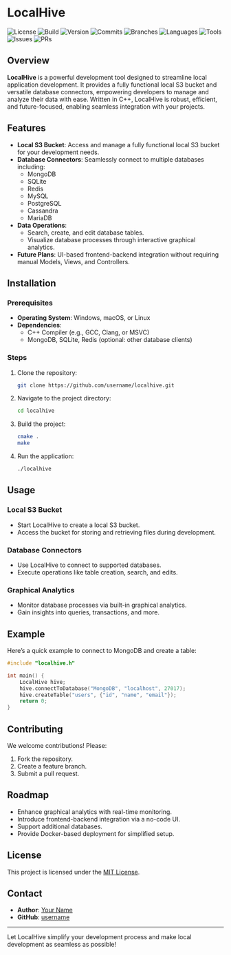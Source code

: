 # LocalHive

![License](https://img.shields.io/github/license/username/localhive)
![Build](https://img.shields.io/github/actions/workflow/status/username/localhive/build.yml)
![Version](https://img.shields.io/github/v/release/username/localhive)
![Commits](https://img.shields.io/github/commit-activity/m/username/localhive)
![Branches](https://img.shields.io/github/branches/username/localhive)
![Languages](https://img.shields.io/github/languages/count/username/localhive)
![Tools](https://img.shields.io/badge/tools-C++%20%7C%20MongoDB%20%7C%20SQLite%20%7C%20Redis-blue)
![Issues](https://img.shields.io/github/issues/username/localhive)
![PRs](https://img.shields.io/github/issues-pr/username/localhive)

## Overview

**LocalHive** is a powerful development tool designed to streamline local application development. It provides a fully functional local S3 bucket and versatile database connectors, empowering developers to manage and analyze their data with ease. Written in C++, LocalHive is robust, efficient, and future-focused, enabling seamless integration with your projects.

## Features

- **Local S3 Bucket**: Access and manage a fully functional local S3 bucket for your development needs.
- **Database Connectors**: Seamlessly connect to multiple databases including:
  - MongoDB
  - SQLite
  - Redis
  - MySQL
  - PostgreSQL
  - Cassandra
  - MariaDB
- **Data Operations**:
  - Search, create, and edit database tables.
  - Visualize database processes through interactive graphical analytics.
- **Future Plans**: UI-based frontend-backend integration without requiring manual Models, Views, and Controllers.

## Installation

### Prerequisites
- **Operating System**: Windows, macOS, or Linux
- **Dependencies**:
  - C++ Compiler (e.g., GCC, Clang, or MSVC)
  - MongoDB, SQLite, Redis (optional: other database clients)

### Steps
1. Clone the repository:
   ```bash
   git clone https://github.com/username/localhive.git
   ```
2. Navigate to the project directory:
   ```bash
   cd localhive
   ```
3. Build the project:
   ```bash
   cmake .
   make
   ```
4. Run the application:
   ```bash
   ./localhive
   ```

## Usage

### Local S3 Bucket
- Start LocalHive to create a local S3 bucket.
- Access the bucket for storing and retrieving files during development.

### Database Connectors
- Use LocalHive to connect to supported databases.
- Execute operations like table creation, search, and edits.

### Graphical Analytics
- Monitor database processes via built-in graphical analytics.
- Gain insights into queries, transactions, and more.

## Example
Here’s a quick example to connect to MongoDB and create a table:
```cpp
#include "localhive.h"

int main() {
    LocalHive hive;
    hive.connectToDatabase("MongoDB", "localhost", 27017);
    hive.createTable("users", {"id", "name", "email"});
    return 0;
}
```

## Contributing
We welcome contributions! Please:
1. Fork the repository.
2. Create a feature branch.
3. Submit a pull request.

## Roadmap
- Enhance graphical analytics with real-time monitoring.
- Introduce frontend-backend integration via a no-code UI.
- Support additional databases.
- Provide Docker-based deployment for simplified setup.

## License
This project is licensed under the [MIT License](LICENSE).

## Contact
- **Author**: [Your Name](mailto:your.email@example.com)
- **GitHub**: [username](https://github.com/username/localhive)

---

Let LocalHive simplify your development process and make local development as seamless as possible!
